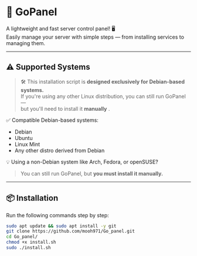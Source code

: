 # 🚀 GoPanel

A lightweight and fast server control panel! 🖥️  
Easily manage your server with simple steps — from installing services to managing them.

---

## ⚠️ Supported Systems

> 🛠️ This installation script is **designed exclusively for Debian-based systems.**  
> If you're using any other Linux distribution, you can still run GoPanel —  
> but you'll need to install it **manually** .

✅ Compatible Debian-based systems:
- Debian
- Ubuntu
- Linux Mint
- Any other distro derived from Debian

💡 Using a non-Debian system like Arch, Fedora, or openSUSE?  
> You can still run GoPanel, but **you must install it manually.**


---

## 📦 Installation

Run the following commands step by step:

```bash
sudo apt update && sudo apt install -y git
git clone https://github.com/mooh971/Go_panel.git
cd Go_panel/
chmod +x install.sh
sudo ./install.sh
